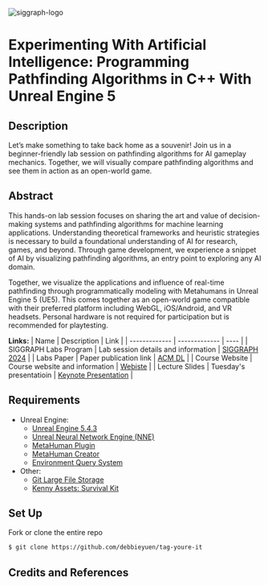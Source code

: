 ![siggraph-logo](https://github.com/user-attachments/assets/5f4ddad6-7c64-48a4-ab32-af4ef95a4948)
# Experimenting With Artificial Intelligence: Programming Pathfinding Algorithms in C++ With Unreal Engine 5
## Description
Let’s make something to take back home as a souvenir! Join us in a beginner-friendly lab session on pathfinding algorithms for AI gameplay mechanics. Together, we will visually compare pathfinding algorithms and see them in action as an open-world game.

## Abstract
This hands-on lab session focuses on sharing the art and value of decision-making systems and pathfinding algorithms for machine learning applications. Understanding theoretical frameworks and heuristic strategies is necessary to build a foundational understanding of AI for research, games, and beyond. Through game development, we experience a snippet of AI by visualizing pathfinding algorithms, an entry point to exploring any AI domain.

Together, we visualize the applications and influence of real-time pathfinding through programmatically modeling with Metahumans in Unreal Engine 5 (UE5). This comes together as an open-world game compatible with their preferred platform including WebGL, iOS/Android, and VR headsets. Personal hardware is not required for participation but is recommended for playtesting.

**Links:**
| Name  | Description | Link | 
| ------------- | ------------- | ---- |
| SIGGRAPH Labs Program | Lab session details and information | [SIGGRAPH 2024](https://s2024.conference-program.org/presentation/?id=gensub_250&sess=sess268) |
| Labs Paper | Paper publication link | [ACM DL](https://dl.acm.org/doi/10.1145/3641236.3664419) |
| Course Website | Course website and information | [Webiste](https://makers-of-siggraph24.vercel.app/) |
| Lecture Slides | Tuesday's presentatioin | [Keynote Presentation](https://www.icloud.com/keynote/096aiWD4gmMaO3H6UcYWgKElg#SIGGRAPH%5FFinal) |

## Requirements
  * Unreal Engine:
       * [Unreal Engine 5.4.3](https://dev.epicgames.com/documentation/en-us/unreal-engine/unreal-engine-5.4-release-notes)
       * [Unreal Neural Network Engine (NNE)](https://dev.epicgames.com/community/learning/courses/e7w/unreal-engine-neural-network-engine-nne/G3rx/unreal-engine-nne-overview-5-3)
       * [MetaHuman Plugin](https://www.unrealengine.com/marketplace/en-US/product/metahuman-plugin)
       * [MetaHuman Creator](https://www.unrealengine.com/en-US/metahuman)
       * [Environment Query System](https://dev.epicgames.com/documentation/en-us/unreal-engine/environment-query-system-overview-in-unreal-engine?application_version=5.4)
  * Other:
       * [Git Large File Storage](https://git-lfs.com/)
       * [Kenny Assets: Survival Kit](https://kenney.nl/assets/survival-kit)
         
## Set Up

Fork or clone the entire repo
```bash
$ git clone https://github.com/debbieyuen/tag-youre-it
```

## Credits and References 

